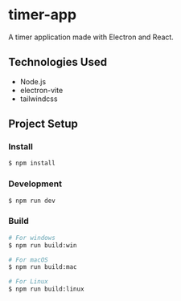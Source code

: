 # timer-app

A timer application made with Electron and React.

## Technologies Used

- Node.js
- electron-vite
- tailwindcss

## Project Setup

### Install

```bash
$ npm install
```

### Development

```bash
$ npm run dev
```

### Build

```bash
# For windows
$ npm run build:win

# For macOS
$ npm run build:mac

# For Linux
$ npm run build:linux
```
